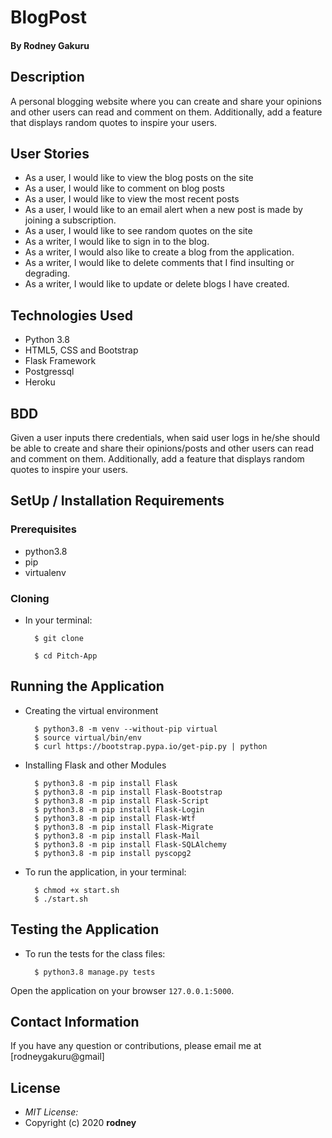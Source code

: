 # BlogPost
#### By  Rodney Gakuru
## Description
 A personal blogging website where you can create and share your opinions and other users can read and comment on them. Additionally, add a feature that displays random quotes to inspire your users. 

## User Stories
* As a user, I would like to view the blog posts on the site
* As a user, I would like to comment on blog posts
* As a user, I would like to view the most recent posts
* As a user, I would like to an email alert when a new post is made by joining a subscription.
* As a user, I would like to see random quotes on the site
* As a writer, I would like to sign in to the blog.
* As a writer, I would also like to create a blog from the application.
* As a writer, I would like to delete comments that I find insulting or degrading.
* As a writer, I would like to update or delete blogs I have created.

## Technologies Used
  * Python 3.8
  * HTML5, CSS and Bootstrap
  * Flask Framework
  * Postgressql
  * Heroku

## BDD
Given a user inputs there credentials, when said user logs in he/she should be able to create and share their opinions/posts and other users can read and comment on them. Additionally, add a feature that displays random quotes to inspire your users. 

## SetUp / Installation Requirements
### Prerequisites
* python3.8
* pip
* virtualenv

### Cloning
* In your terminal:

        $ git clone 

        $ cd Pitch-App

## Running the Application
* Creating the virtual environment

        $ python3.8 -m venv --without-pip virtual
        $ source virtual/bin/env
        $ curl https://bootstrap.pypa.io/get-pip.py | python

* Installing Flask and other Modules

        $ python3.8 -m pip install Flask
        $ python3.8 -m pip install Flask-Bootstrap
        $ python3.8 -m pip install Flask-Script
        $ python3.8 -m pip install Flask-Login
        $ python3.8 -m pip install Flask-Wtf
        $ python3.8 -m pip install Flask-Migrate
        $ python3.8 -m pip install Flask-Mail
        $ python3.8 -m pip install Flask-SQLAlchemy
        $ python3.8 -m pip install pyscopg2
        


* To run the application, in your terminal:

        $ chmod +x start.sh
        $ ./start.sh

## Testing the Application
* To run the tests for the class files:

        $ python3.8 manage.py tests


Open the application on your browser `127.0.0.1:5000`.

## Contact Information 

If you have any question or contributions, please email me at [rodneygakuru@gmail]

## License
* *MIT License:*
* Copyright (c) 2020 **rodney**
